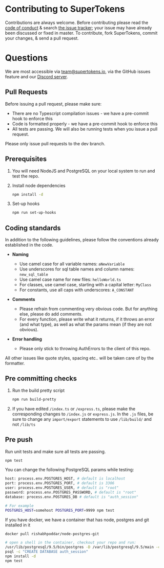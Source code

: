 # Contributing to SuperTokens

Contributions are always welcome. Before contributing please read the [code of conduct](https://github.com/supertokens/supertokens-node-postgres-ref-jwt/blob/master/CODE_OF_CONDUCT.md) & search [the issue tracker](https://github.com/supertokens/supertokens-node-postgres-ref-jwt/issues); your issue may have already been discussed or fixed in master. To contribute, fork SuperTokens, commit your changes, & send a pull request.

# Questions
We are most accessible via team@supertokens.io, via the GitHub issues feature and our [Discord server](https://supertokens.io/discord). 

## Pull Requests
Before issuing a pull request, please make sure:
- There are no Typescript compilation issues - we have a pre-commit hook to enforce this
- Code is formatted properly - we have a pre-commit hook to enforce this
- All tests are passing. We will also be running tests when you issue a pull request.

Please only issue pull requests to the dev branch.


## Prerequisites

1) You will need NodeJS and PostgreSQL on your local system to run and test the repo.

2) Install node dependencies
    ```bash
    npm install -d
    ```

3) Set-up hooks
    ```bash
    npm run set-up-hooks
    ```

## Coding standards
In addition to the following guidelines, please follow the conventions already established in the code.

- **Naming**
    - Use camel case for all variable names: ```aNewVariable```
    - Use underscores for sql table names and column names: ```new_sql_table```
    - Use camel case name for new files: ```helloWorld.ts```
    - For classes, use camel case, starting with a capital letter: ```MyClass```
    - For constants, use all caps with underscores: ```A_CONSTANT```

- **Comments**
    - Please refrain from commenting very obvious code. But for anything else, please do add comments.
    - For every function, please write what it returns, if it throws an error (and what type), as well as what the params mean (if they are not obvious).

- **Error handling**
    - Please only stick to throwing AuthErrors to the client of this repo.

All other issues like quote styles, spacing etc.. will be taken care of by the formatter.


## Pre committing checks

1) Run the build pretty script
    ```bash
    npm run build-pretty
    ```

2) If you have edited ```/index.ts``` or ```/express.ts```, please make the corresponding changes to ```/index.js``` or ```express.js```. In the ```.js``` files, be sure to change any ```import/export``` statements to use ```/lib/build/``` and not ```/lib/ts``` 


## Pre push

Run unit tests and make sure all tests are passing.
```bash
npm test
```
You can change the following PostgreSQL params while testing:
```bash
host: process.env.POSTGRES_HOST, # default is localhost
port: process.env.POSTGRES_PORT, # default is 3306
user: process.env.POSTGRES_USER, # default is "root"
password: process.env.POSTGRES_PASSWORD, # default is "root"
database: process.env.POSTGRES_DB # default is "auth_session"

# For example
POSTGRES_HOST=somehost POSTGRES_PORT=9999 npm test
```
If you have docker, we have a container that has node, postgres and git installed in it
````bash
docker pull rishabhpoddar/node-postgres-git

# open a shell in the container, checkout your repo and run:
/usr/lib/postgresql/9.5/bin/postgres -D /var/lib/postgresql/9.5/main -c config_file=/etc/postgresql/9.5/main/postgresql.conf -i >/dev/null 2>&1 </dev/null &
psql -c "CREATE DATABASE auth_session"
npm install -d
npm test
````

